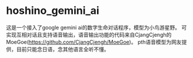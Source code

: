 # hoshino_gemini_ai
这是一个接入了google gemini ai的数字生命对话程序，模型为小鸟游星野。
可实现互相对话且支持语音输出，语音输出功能的代码来自CjangCjengh的MoeGoe(https://github.com/CjangCjengh/MoeGoe)。
pth语音模型为网友提供，目前只能念日语，念其他语言全听不懂。

